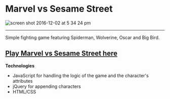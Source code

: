# Marvel vs Sesame Street

![screen shot 2016-12-02 at 5 34 24 pm](https://cloud.githubusercontent.com/assets/19538076/20855728/ad77f5ac-b8b5-11e6-8f8e-711f12e35899.png)

----------
Simple fighting game featuring Spiderman, Wolverine, Oscar and Big Bird.

[Play Marvel vs Sesame Street here](https://marvel-vs-sesame-street.herokuapp.com/)
----------

**Technologies**

 - JavaScript for handling the logic of the game and the character's attributes
 - jQuery for appending characters
 - HTML/CSS
